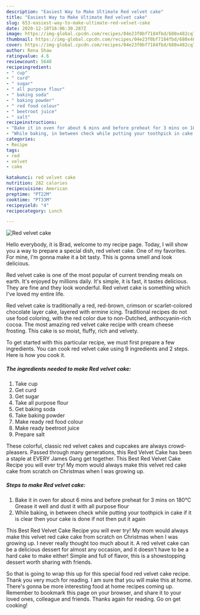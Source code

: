 ```yaml
---
description: "Easiest Way to Make Ultimate Red velvet cake"
title: "Easiest Way to Make Ultimate Red velvet cake"
slug: 653-easiest-way-to-make-ultimate-red-velvet-cake
date: 2020-12-18T16:06:30.287Z
image: https://img-global.cpcdn.com/recipes/04e23f0bf7184fbd/680x482cq70/red-velvet-cake-recipe-main-photo.jpg
thumbnail: https://img-global.cpcdn.com/recipes/04e23f0bf7184fbd/680x482cq70/red-velvet-cake-recipe-main-photo.jpg
cover: https://img-global.cpcdn.com/recipes/04e23f0bf7184fbd/680x482cq70/red-velvet-cake-recipe-main-photo.jpg
author: Rena Shaw
ratingvalue: 4.6
reviewcount: 5640
recipeingredient:
- " cup"
- " curd"
- " sugar"
- " all purpose flour"
- " baking soda"
- " baking powder"
- " red food colour"
- " beetroot juice"
- " salt"
recipeinstructions:
- "Bake it in oven for about 6 mins and before preheat for 3 mins on 180°C Grease it well and dust it with all purpose flour"
- "While baking, in between check while putting your toothpick in cake if it is clear then your cake is done if not then put it again"
categories:
- Recipe
tags:
- red
- velvet
- cake

katakunci: red velvet cake 
nutrition: 282 calories
recipecuisine: American
preptime: "PT22M"
cooktime: "PT33M"
recipeyield: "4"
recipecategory: Lunch

---
```



![Red velvet cake](https://img-global.cpcdn.com/recipes/04e23f0bf7184fbd/680x482cq70/red-velvet-cake-recipe-main-photo.jpg)

Hello everybody, it is Brad, welcome to my recipe page. Today, I will show you a way to prepare a special dish, red velvet cake. One of my favorites. For mine, I'm gonna make it a bit tasty. This is gonna smell and look delicious.

Red velvet cake is one of the most popular of current trending meals on earth. It's enjoyed by millions daily. It's simple, it is fast, it tastes delicious. They are fine and they look wonderful. Red velvet cake is something which I've loved my entire life.

Red velvet cake is traditionally a red, red-brown, crimson or scarlet-colored chocolate layer cake, layered with ermine icing. Traditional recipes do not use food coloring, with the red color due to non-Dutched, anthocyanin-rich cocoa. The most amazing red velvet cake recipe with cream cheese frosting. This cake is so moist, fluffy, rich and velvety.


To get started with this particular recipe, we must first prepare a few ingredients. You can cook red velvet cake using 9 ingredients and 2 steps. Here is how you cook it.

<!--inarticleads1-->

##### The ingredients needed to make Red velvet cake:

1. Take  cup
1. Get  curd
1. Get  sugar
1. Take  all purpose flour
1. Get  baking soda
1. Take  baking powder
1. Make ready  red food colour
1. Make ready  beetroot juice
1. Prepare  salt


These colorful, classic red velvet cakes and cupcakes are always crowd-pleasers. Passed through many generations, this Red Velvet Cake has been a staple at EVERY James Gang get together. This Best Red Velvet Cake Recipe you will ever try! My mom would always make this velvet red cake cake from scratch on Christmas when I was growing up. 

<!--inarticleads2-->

##### Steps to make Red velvet cake:

1. Bake it in oven for about 6 mins and before preheat for 3 mins on 180°C Grease it well and dust it with all purpose flour
1. While baking, in between check while putting your toothpick in cake if it is clear then your cake is done if not then put it again


This Best Red Velvet Cake Recipe you will ever try! My mom would always make this velvet red cake cake from scratch on Christmas when I was growing up. I never really thought too much about it. A red velvet cake can be a delicious dessert for almost any occasion, and it doesn&#39;t have to be a hard cake to make either! Simple and full of flavor, this is a showstopping dessert worth sharing with friends. 

So that is going to wrap this up for this special food red velvet cake recipe. Thank you very much for reading. I am sure that you will make this at home. There's gonna be more interesting food at home recipes coming up. Remember to bookmark this page on your browser, and share it to your loved ones, colleague and friends. Thanks again for reading. Go on get cooking!
